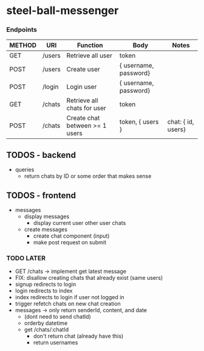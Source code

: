 # steel-ball-messenger

### Endpoints

| METHOD | URI    | Function                       | Body                  | Notes              |
| ------ | ------ | ------------------------------ | --------------------- | ------------------ |
| GET    | /users | Retrieve all user              | token                 |                    |
| POST   | /users | Create user                    | { username, password} |                    |
| POST   | /login | Login user                     | { username, password} |                    |
| GET    | /chats | Retrieve all chats for user    | token                 |                    |
| POST   | /chats | Create chat between >= 1 users | token, { users }      | chat: { id, users} |

## TODOS - backend

-   queries
    -   return chats by ID or some order that makes sense


## TODOS - frontend

-   messages
    -   display messages
        -   display current user other user chats
    -   create messages
        -   create chat component (input)
        -   make post request on submit

### TODO LATER

-   GET /chats -> implement get latest message
-   FIX: disallow creating chats that already exist (same users)
-   signup redirects to login
-   login redirects to index
-   index redirects to login if user not logged in
-   trigger refetch chats on new chat creation
-   messages -> only return senderId, content, and date 
    -   (dont need to send chatId)
    -   orderby datetime
    -   get /chats/:chatId
        -   don't return chat (already have this)
        -   return usernames